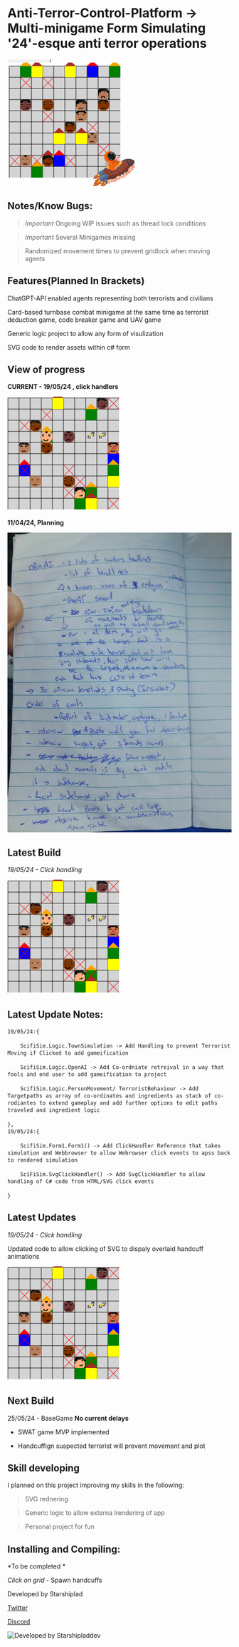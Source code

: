 # Anti-Terror-Control-Platform -> Multi-minigame Form Simulating '24'-esque anti terror operations

![Alt text](/Blackboard/SamplePathfind.gif)

## Notes/Know Bugs:

> *Important* Ongoing WIP issues such as thread lock conditions

> *Important* Several Minigames missing

> Randomized movement times to prevent gridlock when moving agents


## Features(Planned In Brackets)

ChatGPT-API enabled agents representing both terrorists and civilians

Card-based turnbase combat minigame at the same time as terrorist deduction game, code breaker game and UAV game

Generic logic project to allow any form of visulization

SVG code to render assets within c# form

## View of progress

**CURRENT - 19/05/24 , click handlers**

![ALt text](/Blackboard/README1.png)

**11/04/24, Planning**

![ALt text](/Blackboard/Plan1.jpg)


## Latest Build

*19/05/24 - Click handling*

![ALt text](/Blackboard/README1.png)

## Latest Update Notes:

```
19/05/24:{

	ScifiSim.Logic.TownSimulation -> Add Handling to prevent Terrorist Moving if Clicked to add gameification
	
	ScifiSim.Logic.OpenAI -> Add Co-ordniate retreival in a way that fools and end user to add gameification to project
	
	ScifiSim.Logic.PersonMovement/ TerroristBehaviour -> Add Targetpaths as array of co-ordinates and ingredients as stack of co-rodiantes to extend gameplay and add further options to edit paths traveled and ingredient logic
	
},
19/05/24:{

	ScifiSim.Form1.Form1() -> Add ClickHandler Reference that takes simulation and Webbrowser to allow Webrowser click events to apss back to rendered simulation
	
	SciFiSim.SvgClickHandler() -> Add SvgClickHandler to allow handling of C# code from HTML/SVG click events
	
}

```

## Latest Updates

*19/05/24 - Click handling*

Updated code to allow clicking of SVG to dispaly overlaid handcuff animations

![ALt text](/Blackboard/README1.png)

## Next Build

25/05/24 - BaseGame  **No current delays**

* SWAT game MVP implemented

* Handcuffign suspected terrorist will prevent movement and plot


## Skill developing

I planned on this project improving my skills in the following:

> SVG rednering

> Generic logic to allow externa lrendering of app

> Personal project for fun

## Installing and Compiling:

*To be completed * 


*Click on grid* - Spawn handcuffs 


Developed by Starshiplad 

[Twitter](https://twitter.com/StarshipladDevp) 

[Discord](https://discord.gg/jAqfVpmqdA)

![Developed by Starshipladdev](LogoFull.png)
